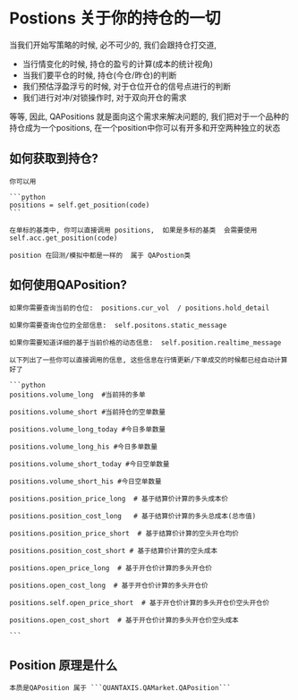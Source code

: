 # Postions  关于你的持仓的一切

当我们开始写策略的时候, 必不可少的, 我们会跟持仓打交道, 

- 当行情变化的时候, 持仓的盈亏的计算(成本的统计视角)
- 当我们要平仓的时候, 持仓(今仓/昨仓)的判断
- 我们预估浮盈浮亏的时候, 对于仓位开仓的信号点进行的判断
- 我们进行对冲/对锁操作时, 对于双向开仓的需求

等等, 因此, QAPositions 就是面向这个需求来解决问题的, 我们把对于一个品种的持仓成为一个positions, 在一个position中你可以有开多和开空两种独立的状态

## 如何获取到持仓?

    你可以用
    
    ```python
    positions = self.get_position(code)
    ```

    在单标的基类中, 你可以直接调用 positions,  如果是多标的基类  会需要使用 self.acc.get_position(code)

    position 在回测/模拟中都是一样的  属于 QAPostion类


## 如何使用QAPosition?

    如果你需要查询当前的仓位:  positions.cur_vol  / positions.hold_detail

    如果你需要查询仓位的全部信息:  self.positons.static_message

    如果你需要知道详细的基于当前价格的动态信息:  self.position.realtime_message

    以下列出了一些你可以直接调用的信息, 这些信息在行情更新/下单成交的时候都已经自动计算好了

    ```python
    positions.volume_long  #当前持的多单

    positions.volume_short #当前持仓的空单数量

    positions.volume_long_today #今日多单数量

    positions.volume_long_his #今日多单数量

    positions.volume_short_today #今日空单数量

    positions.volume_short_his #今日空单数量

    positions.position_price_long  # 基于结算价计算的多头成本价

    positions.position_cost_long   # 基于结算价计算的多头总成本(总市值)

    positions.position_price_short  # 基于结算价计算的空头开仓均价

    positions.position_cost_short # 基于结算价计算的空头成本

    positions.open_price_long  # 基于开仓价计算的多头开仓价

    positions.open_cost_long  # 基于开仓价计算的多头开仓价

    positions.self.open_price_short  # 基于开仓价计算的多头开仓价空头开仓价

    positions.open_cost_short  # 基于开仓价计算的多头开仓价空头成本

    ```


## Position 原理是什么

    本质是QAPosition 属于 ```QUANTAXIS.QAMarket.QAPosition```


